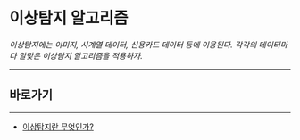 # 이상탐지 알고리즘

*이상탐지에는 이미지, 시계열 데이터, 신용카드 데이터 등에 이용된다. 각각의 데이터마다 알맞은 이상탐지 알고리즘을 적용하자.*

---

## 바로가기

---

- [이상탐지란 무엇인가?](https://github.com/wjsrlahrlco1998/TIL/blob/master/Anomaly_Detection/What_is_Anomaly_Detection)

